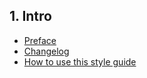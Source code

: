 ## 1. Intro

* [Preface](1-preface.md)
* [Changelog](2-changelog.md)
* [How to use this style guide](3-usage.md)